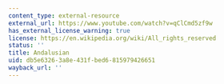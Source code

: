 ```yaml
---
content_type: external-resource
external_url: https://www.youtube.com/watch?v=qClCmd5zf9w
has_external_license_warning: true
license: https://en.wikipedia.org/wiki/All_rights_reserved
status: ''
title: Andalusian
uid: db5e6326-3a8e-431f-bed6-815979426651
wayback_url: ''
---
```

